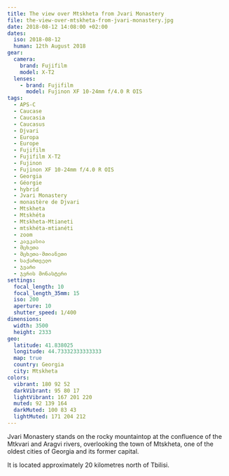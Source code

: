 ```yaml
---
title: The view over Mtskheta from Jvari Monastery
file: the-view-over-mtskheta-from-jvari-monastery.jpg
date: 2018-08-12 14:08:00 +02:00
dates:
  iso: 2018-08-12
  human: 12th August 2018
gear:
  camera:
    brand: Fujifilm
    model: X-T2
  lenses:
    - brand: Fujifilm
      model: Fujinon XF 10-24mm f/4.0 R OIS
tags:
  - APS-C
  - Caucase
  - Caucasia
  - Caucasus
  - Djvari
  - Europa
  - Europe
  - Fujifilm
  - Fujifilm X-T2
  - Fujinon
  - Fujinon XF 10-24mm f/4.0 R OIS
  - Georgia
  - Géorgie
  - hybrid
  - Jvari Monastery
  - monastère de Djvari
  - Mtskheta
  - Mtskhéta
  - Mtskheta-Mtianeti
  - mtskhéta-mtianéti
  - zoom
  - კავკასია
  - მცხეთა
  - მცხეთა-მთიანეთი
  - საქართველო
  - ჯვარი
  - ჯვრის მონასტერი
settings:
  focal_length: 10
  focal_length_35mm: 15
  iso: 200
  aperture: 10
  shutter_speed: 1/400
dimensions:
  width: 3500
  height: 2333
geo:
  latitude: 41.838025
  longitude: 44.73332333333333
  map: true
  country: Georgia
  city: Mtskheta
colors:
  vibrant: 180 92 52
  darkVibrant: 95 80 17
  lightVibrant: 167 201 220
  muted: 92 139 164
  darkMuted: 100 83 43
  lightMuted: 171 204 212
---
```


Jvari Monastery stands on the rocky mountaintop at the confluence of the Mtkvari and Aragvi rivers, overlooking the town of Mtskheta, one of the oldest cities of Georgia and its former capital.

It is located approximately 20 kilometres north of Tbilisi.
